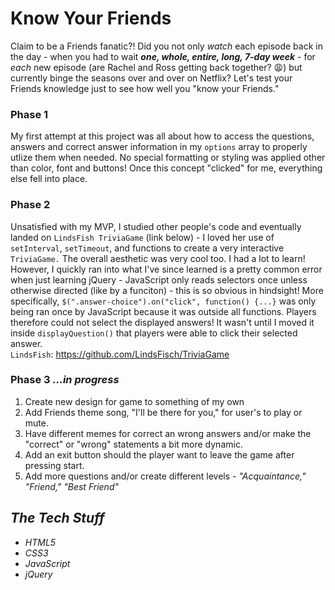 # Know Your Friends
Claim to be a Friends fanatic?!
Did you not only <em>watch</em> each episode back in the day - when you had to wait <strong><em>one, whole, entire, long, 7-day week</em></strong> - for <em>each</em> new episode (are Rachel and Ross getting back together? :weary:) but currently binge the seasons over and over on Netflix?
Let's test your Friends knowledge just to see how well you "know your Friends." 

### Phase 1
My first attempt at this project was all about how to access the questions, answers and correct answer information in my `options` array to properly utlize them when needed. No special formatting or styling was applied other than color, font and buttons! Once this concept "clicked" for me, everything else fell into place.

### Phase 2
Unsatisfied with my MVP, I studied other people's code and eventually landed on `LindsFish TriviaGame` (link below) - I loved her use of `setInterval`, `setTimeout`, and functions to create a very interactive `TriviaGame.` The overall aesthetic was very cool too. I had a lot to learn! However, I quickly ran into what I've since learned is a pretty common error when just learning jQuery - JavaScript only reads selectors once unless otherwise directed (like by a funciton) - this is so obvious in hindsight! More specifically, `$(".answer-choice").on("click", function() {...}` was only being ran once by JavaScript because it was outside all functions. Players therefore could not select the displayed answers! It wasn't until I moved it inside `displayQuestion()` that players were able to click their selected answer. <br>
`LindsFish`: https://github.com/LindsFisch/TriviaGame

### Phase 3 <em>...in progress</em>
1. Create new design for game to something of my own
2. Add Friends theme song, "I'll be there for you," for user's to play or mute.
3. Have different memes for correct an wrong answers and/or make the "correct" or "wrong" statements a bit more dynamic.
4. Add an exit button should the player want to leave the game after pressing start.
5. Add more questions and/or create different levels - <em>"Acquaintance," "Friend," "Best Friend"<em>

## The Tech Stuff
- HTML5
- CSS3
- JavaScript
- jQuery
